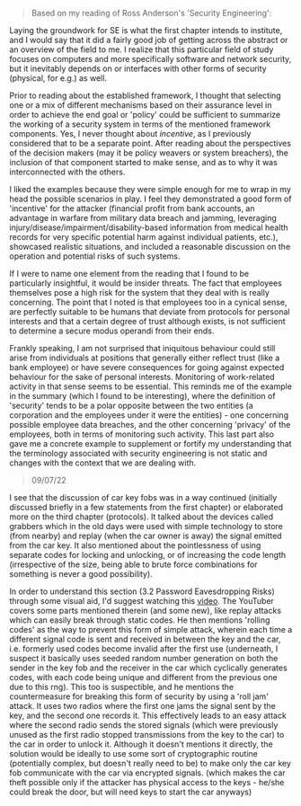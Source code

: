 > Based on my reading of Ross Anderson's 'Security Engineering':

Laying the groundwork for SE is what the first chapter intends to institute, and I would say that it did a fairly good job of getting across the abstract or an overview of the field to me. I realize that this particular field of study focuses on computers and more specifically software and network security, but it inevitably depends on or interfaces with other forms of security (physical, for e.g.) as well.

Prior to reading about the established framework, I thought that selecting one or a mix of different mechanisms based on their assurance level in order to achieve the end goal or 'policy' could be sufficient to summarize the working of a security system in terms of the mentioned framework components. Yes, I never thought about *incentive*, as I previously considered that to be a separate point. After reading about the perspectives of the decision makers (may it be policy weavers or system breachers), the inclusion of that component started to make sense, and as to why it was interconnected with the others.

I liked the examples because they were simple enough for me to wrap in my head the possible scenarios in play. I feel they demonstrated a good form of 'incentive' for the attacker (financial profit from bank accounts, an advantage in warfare from military data breach and jamming, leveraging injury/disease/impairment/disability-based information from medical health records for very specific potential harm against individual patients, etc.), showcased realistic situations, and included a reasonable discussion on the operation and potential risks of such systems.

If I were to name one element from the reading that I found to be particularly insightful, it would be insider threats. The fact that employees themselves pose a high risk for the system that they deal with is really concerning. The point that I noted is that employees too in a cynical sense, are perfectly suitable to be humans that deviate from protocols for personal interests and that a certain degree of trust although exists, is not sufficient to determine a secure modus operandi from their ends.

Frankly speaking, I am not surprised that iniquitous behaviour could still arise from individuals at positions that generally either reflect trust (like a bank employee) or have severe consequences for going against expected behaviour for the sake of personal interests. Monitoring of work-related activity in that sense seems to be essential. This reminds me of the example in the summary (which I found to be interesting), where the definition of 'security' tends to be a polar opposite between the two entities (a corporation and the employees under it were the entities) - one concerning possible employee data breaches, and the other concerning 'privacy' of the employees, both in terms of monitoring such activity. This last part also gave me a concrete example to supplement or fortify my understanding that the terminology associated with security engineering is not static and changes with the context that we are dealing with.

> 09/07/22

I see that the discussion of car key fobs was in a way continued (initially discussed briefly in a few statements from the first chapter) or elaborated more on the third chapter (protocols). It talked about the devices called grabbers which in the old days were used with simple technology to store (from nearby) and replay (when the car owner is away) the signal emitted from the car key. It also mentioned about the pointlessness of using separate codes for locking and unlocking, or of increasing the code length (irrespective of the size, being able to brute force combinations for something is never a good possibility).

In order to understand this section (3.2 Password Eavesdropping Risks) through some visual aid, I'd suggest watching this [video](https://www.youtube.com/watch?v=5CsD8I396wo). The YouTuber covers some parts mentioned therein (and some new), like replay attacks which can easily break through static codes. He then mentions 'rolling codes' as the way to prevent this form of simple attack, wherein each time a different signal code is sent and received in between the key and the car, i.e. formerly used codes become invalid after the first use (underneath, I suspect it basically uses seeded random number generation on both the sender in the key fob and the receiver in the car which cyclically generates codes, with each code being unique and different from the previous one due to this rng). This too is suspectible, and he mentions the countermeasure for breaking this form of security by using a 'roll jam' attack. It uses two radios where the first one jams the signal sent by the key, and the second one records it. This effectively leads to an easy attack where the second radio sends the stored signals (which were previously unused as the first radio stopped transmissions from the key to the car) to the car in order to unlock it. Although it doesn't mentions it directly, the solution would be ideally to use some sort of cryptographic routine (potentially complex, but doesn't really need to be) to make only the car key fob communicate with the car via encrypted signals. (which makes the car theft possible only if the attacker has physical access to the keys - he/she could break the door, but will need keys to start the car anyways)
